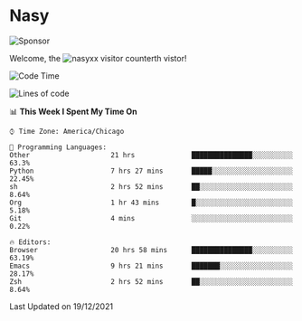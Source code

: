 # Nasy

<!--
<p align="center">
<img height="200" src="https://github-readme-stats.vercel.app/api?username=nasyxx&count_private=true&show_icons=true&theme=dracula&include_all_commits=true"/>
<img height="200" src="https://github-readme-stats.vercel.app/api/top-langs/?username=nasyxx&theme=dracula&hide=html,jupyter+notebook&count_private=true&show_icons=true"/>
</p>

  
----------------
-->

![Sponsor](https://img.shields.io/static/v1.svg?label=Sponsor&message=%E2%9D%A4&logo=GitHub&style=flat&color=pink)
 
Welcome, the ![nasyxx visitor counter](https://count.getloli.com/get/@nasyxx?theme=rule34)th vistor!
 
<!--START_SECTION:waka-->
![Code Time](http://img.shields.io/badge/Code%20Time-1%2C589%20hrs%203%20mins-blue)

![Lines of code](https://img.shields.io/badge/From%20Hello%20World%20I%27ve%20Written-5%20Million%20lines%20of%20code-blue)

📊 **This Week I Spent My Time On** 

```text
⌚︎ Time Zone: America/Chicago

💬 Programming Languages: 
Other                    21 hrs              ███████████████░░░░░░░░░░   63.3% 
Python                   7 hrs 27 mins       █████░░░░░░░░░░░░░░░░░░░░   22.45% 
sh                       2 hrs 52 mins       ██░░░░░░░░░░░░░░░░░░░░░░░   8.64% 
Org                      1 hr 43 mins        █░░░░░░░░░░░░░░░░░░░░░░░░   5.18% 
Git                      4 mins              ░░░░░░░░░░░░░░░░░░░░░░░░░   0.22%

🔥 Editors: 
Browser                  20 hrs 58 mins      ███████████████░░░░░░░░░░   63.19% 
Emacs                    9 hrs 21 mins       ███████░░░░░░░░░░░░░░░░░░   28.17% 
Zsh                      2 hrs 52 mins       ██░░░░░░░░░░░░░░░░░░░░░░░   8.64%

```


 Last Updated on 19/12/2021
<!--END_SECTION:waka-->

<!-- ![visitors](https://visitor-badge.laobi.icu/badge?page_id=nasyxx.nasyxx) -->
